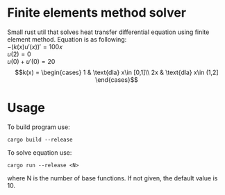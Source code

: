 # Finite elements method solver
Small rust util that solves heat transfer differential equation using finite element method. Equation is as following: <br>
$-(k(x)u'(x))' = 100x$ <br>
$u(2) = 0$ <br>
$u(0) + u'(0) = 20$ <br>
$$k(x) =
 \begin{cases}
    1  & \text{dla} x\in [0,1]\\
    2x & \text{dla} x\in (1,2]
  \end{cases}$$

# Usage 
To build program use:
```
cargo build --release
```

To solve equation use:
```
cargo run --release <N>
```
where N is the number of base functions. If not given, the default value is 10.

